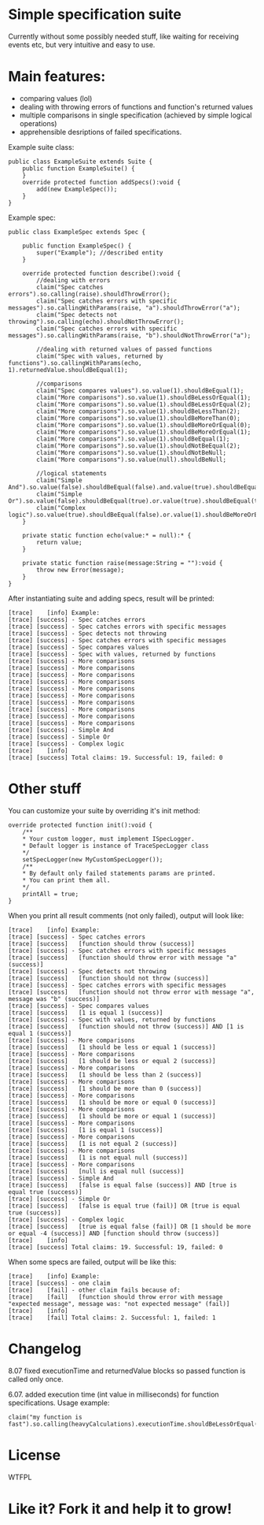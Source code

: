 # Simple specification suite
Currently without some possibly needed stuff, like waiting for receiving events etc, but very intuitive and easy to use.

# Main features:
- comparing values (lol)
- dealing with throwing errors of functions and function's returned values
- multiple comparisons in single specification (achieved by simple logical operations)
- apprehensible desriptions of failed specifications.

Example suite class:

    public class ExampleSuite extends Suite {
        public function ExampleSuite() {
        }
        override protected function addSpecs():void {
            add(new ExampleSpec());
        }
    }
    
Example spec:

    public class ExampleSpec extends Spec {
    
        public function ExampleSpec() {
            super("Example"); //described entity
        }

        override protected function describe():void {
            //dealing with errors
            claim("Spec catches errors").so.calling(raise).shouldThrowError();
            claim("Spec catches errors with specific messages").so.callingWithParams(raise, "a").shouldThrowError("a");
            claim("Spec detects not throwing").so.calling(echo).shouldNotThrowError();
            claim("Spec catches errors with specific messages").so.callingWithParams(raise, "b").shouldNotThrowError("a");
            
            //dealing with returned values of passed functions
            claim("Spec with values, returned by functions").so.callingWithParams(echo, 1).returnedValue.shouldBeEqual(1);
            
            //comparisons
            claim("Spec compares values").so.value(1).shouldBeEqual(1);
            claim("More comparisons").so.value(1).shouldBeLessOrEqual(1);
            claim("More comparisons").so.value(1).shouldBeLessOrEqual(2);
            claim("More comparisons").so.value(1).shouldBeLessThan(2);
            claim("More comparisons").so.value(1).shouldBeMoreThan(0);
            claim("More comparisons").so.value(1).shouldBeMoreOrEqual(0);
            claim("More comparisons").so.value(1).shouldBeMoreOrEqual(1);
            claim("More comparisons").so.value(1).shouldBeEqual(1);
            claim("More comparisons").so.value(1).shouldNotBeEqual(2);
            claim("More comparisons").so.value(1).shouldNotBeNull;
            claim("More comparisons").so.value(null).shouldBeNull;
            
            //logical statements
            claim("Simple And").so.value(false).shouldBeEqual(false).and.value(true).shouldBeEqual(true);
            claim("Simple Or").so.value(false).shouldBeEqual(true).or.value(true).shouldBeEqual(true);
            claim("Complex logic").so.value(true).shouldBeEqual(false).or.value(1).shouldBeMoreOrEqual(-4).and.calling(raise).shouldThrowError();
        }
    
        private static function echo(value:* = null):* {
            return value;
        }

        private static function raise(message:String = ""):void {
            throw new Error(message);
        }
    }
    
After instantiating suite and adding specs, result will be printed:

    [trace]    [info] Example:
    [trace] [success] - Spec catches errors
    [trace] [success] - Spec catches errors with specific messages
    [trace] [success] - Spec detects not throwing
    [trace] [success] - Spec catches errors with specific messages
    [trace] [success] - Spec compares values
    [trace] [success] - Spec with values, returned by functions
    [trace] [success] - More comparisons
    [trace] [success] - More comparisons
    [trace] [success] - More comparisons
    [trace] [success] - More comparisons
    [trace] [success] - More comparisons
    [trace] [success] - More comparisons
    [trace] [success] - More comparisons
    [trace] [success] - More comparisons
    [trace] [success] - More comparisons
    [trace] [success] - More comparisons
    [trace] [success] - Simple And
    [trace] [success] - Simple Or
    [trace] [success] - Complex logic
    [trace]    [info]
    [trace] [success] Total claims: 19. Successful: 19, failed: 0

# Other stuff

You can customize your suite by overriding it's init method:

    override protected function init():void {
        /**
        * Your custom logger, must implement ISpecLogger. 
        * Default logger is instance of TraceSpecLogger class
        */
        setSpecLogger(new MyCustomSpecLogger()); 
        /**
        * By default only failed statements params are printed.
        * You can print them all.
        */
        printAll = true;
    }
    
When you print all result comments (not only failed), output will look like:

    [trace]    [info] Example:
    [trace] [success] - Spec catches errors
    [trace] [success]   [function should throw (success)]
    [trace] [success] - Spec catches errors with specific messages
    [trace] [success]   [function should throw error with message "a" (success)]
    [trace] [success] - Spec detects not throwing
    [trace] [success]   [function should not throw (success)]
    [trace] [success] - Spec catches errors with specific messages
    [trace] [success]   [function should not throw error with message "a", message was "b" (success)]
    [trace] [success] - Spec compares values
    [trace] [success]   [1 is equal 1 (success)]
    [trace] [success] - Spec with values, returned by functions
    [trace] [success]   [function should not throw (success)] AND [1 is equal 1 (success)]
    [trace] [success] - More comparisons
    [trace] [success]   [1 should be less or equal 1 (success)]
    [trace] [success] - More comparisons
    [trace] [success]   [1 should be less or equal 2 (success)]
    [trace] [success] - More comparisons
    [trace] [success]   [1 should be less than 2 (success)]
    [trace] [success] - More comparisons
    [trace] [success]   [1 should be more than 0 (success)]
    [trace] [success] - More comparisons
    [trace] [success]   [1 should be more or equal 0 (success)]
    [trace] [success] - More comparisons
    [trace] [success]   [1 should be more or equal 1 (success)]
    [trace] [success] - More comparisons
    [trace] [success]   [1 is equal 1 (success)]
    [trace] [success] - More comparisons
    [trace] [success]   [1 is not equal 2 (success)]
    [trace] [success] - More comparisons
    [trace] [success]   [1 is not equal null (success)]
    [trace] [success] - More comparisons
    [trace] [success]   [null is equal null (success)]
    [trace] [success] - Simple And
    [trace] [success]   [false is equal false (success)] AND [true is equal true (success)]
    [trace] [success] - Simple Or
    [trace] [success]   [false is equal true (fail)] OR [true is equal true (success)]
    [trace] [success] - Complex logic
    [trace] [success]   [true is equal false (fail)] OR [1 should be more or equal -4 (success)] AND [function should throw (success)]
    [trace]    [info]
    [trace] [success] Total claims: 19. Successful: 19, failed: 0
    
When some specs are failed, output will be like this:

    [trace]    [info] Example:
    [trace] [success] - one claim
    [trace]    [fail] - other claim fails because of:
    [trace]    [fail]   [function should throw error with message "expected message", message was: "not expected message" (fail)]
    [trace]    [info]
    [trace]    [fail] Total claims: 2. Successful: 1, failed: 1
# Changelog
8.07 fixed executionTime and returnedValue blocks so passed function is called only once.

6.07. added execution time (int value in milliseconds) for function specifications. Usage example:

    claim("my function is fast").so.calling(heavyCalculations).executionTime.shouldBeLessOrEqual(1);


# License
WTFPL
# Like it? Fork it and help it to grow!